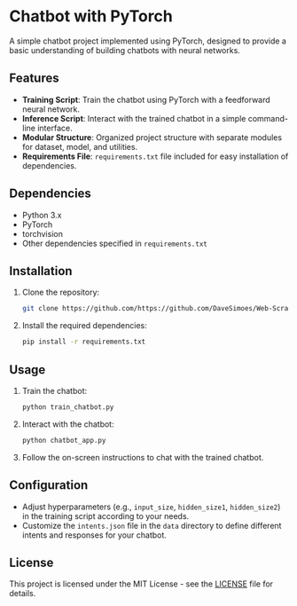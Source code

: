 # Chatbot with PyTorch

A simple chatbot project implemented using PyTorch, designed to provide a basic understanding of building chatbots with neural networks.

## Features

- **Training Script**: Train the chatbot using PyTorch with a feedforward neural network.
- **Inference Script**: Interact with the trained chatbot in a simple command-line interface.
- **Modular Structure**: Organized project structure with separate modules for dataset, model, and utilities.
- **Requirements File**: `requirements.txt` file included for easy installation of dependencies.

## Dependencies

- Python 3.x
- PyTorch
- torchvision
- Other dependencies specified in `requirements.txt`

## Installation

1. Clone the repository:

   ```bash
   git clone https://github.com/https://github.com/DaveSimoes/Web-Scraping.git/chatbot-pytorch.git
   ```

2. Install the required dependencies:

   ```bash
   pip install -r requirements.txt
   ```

## Usage

1. Train the chatbot:

   ```bash
   python train_chatbot.py
   ```

2. Interact with the chatbot:

   ```bash
   python chatbot_app.py
   ```

3. Follow the on-screen instructions to chat with the trained chatbot.

## Configuration

- Adjust hyperparameters (e.g., `input_size`, `hidden_size1`, `hidden_size2`) in the training script according to your needs.
- Customize the `intents.json` file in the `data` directory to define different intents and responses for your chatbot.

## License

This project is licensed under the MIT License - see the [LICENSE](LICENSE) file for details.
